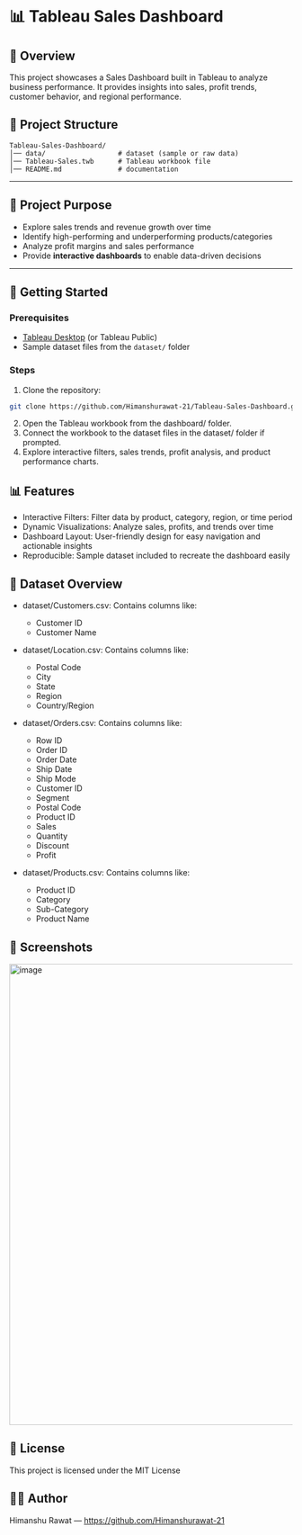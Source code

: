 # 📊 Tableau Sales Dashboard

## 🚀 Overview

  This project showcases a Sales Dashboard built in Tableau to analyze business performance.
  It provides insights into sales, profit trends, customer behavior, and regional performance.

## 📂 Project Structure

    Tableau-Sales-Dashboard/
    │── data/                  # dataset (sample or raw data)
    │── Tableau-Sales.twb      # Tableau workbook file
    │── README.md              # documentation


---

## 🎯 Project Purpose

- Explore sales trends and revenue growth over time  
- Identify high-performing and underperforming products/categories  
- Analyze profit margins and sales performance  
- Provide **interactive dashboards** to enable data-driven decisions

---

## 🚀 Getting Started

### Prerequisites

- [Tableau Desktop](https://www.tableau.com/products/desktop) (or Tableau Public)  
- Sample dataset files from the `dataset/` folder

### Steps

1. Clone the repository:

```bash
git clone https://github.com/Himanshurawat-21/Tableau-Sales-Dashboard.git

```

2. Open the Tableau workbook from the dashboard/ folder.
3. Connect the workbook to the dataset files in the dataset/ folder if prompted.
4. Explore interactive filters, sales trends, profit analysis, and product performance charts.

## 📊 Features

- Interactive Filters: Filter data by product, category, region, or time period
- Dynamic Visualizations: Analyze sales, profits, and trends over time
- Dashboard Layout: User-friendly design for easy navigation and actionable insights
- Reproducible: Sample dataset included to recreate the dashboard easily

## 🧾 Dataset Overview

- dataset/Customers.csv: Contains columns like:

  - Customer ID
  - Customer Name

- dataset/Location.csv: Contains columns like:

  - Postal Code
  - City
  - State
  - Region
  - Country/Region

- dataset/Orders.csv: Contains columns like:

  - Row ID
  - Order ID
  - Order Date
  - Ship Date
  - Ship Mode
  - Customer ID
  - Segment
  - Postal Code
  - Product ID
  - Sales
  - Quantity
  - Discount
  - Profit

- dataset/Products.csv: Contains columns like:

  - Product ID
  - Category
  - Sub-Category
  - Product Name

## 📸 Screenshots
 <img width="1211" height="820" alt="image" src="https://github.com/user-attachments/assets/407beff8-4b84-4156-8ddd-bb170f548ad1" />

## 📄 License

  This project is licensed under the MIT License


## 🧑‍💻 Author

  Himanshu Rawat — https://github.com/Himanshurawat-21
